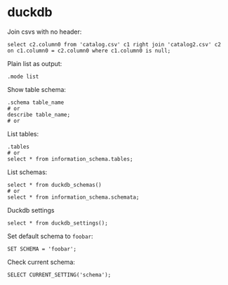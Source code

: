 # duckdb

Join csvs with no header:

```
select c2.column0 from 'catalog.csv' c1 right join 'catalog2.csv' c2 on c1.column0 = c2.column0 where c1.column0 is null;
```

Plain list as output:

```
.mode list
```

Show table schema:

```
.schema table_name
# or
describe table_name;
# or

```

List tables:

```
.tables
# or
select * from information_schema.tables;
```

List schemas:

```
select * from duckdb_schemas() 
# or 
select * from information_schema.schemata;
```

Duckdb settings

```
select * from duckdb_settings();
```

Set default schema to `foobar`:

```
SET SCHEMA = 'foobar';
```

Check current schema:

```
SELECT CURRENT_SETTING('schema');
```
